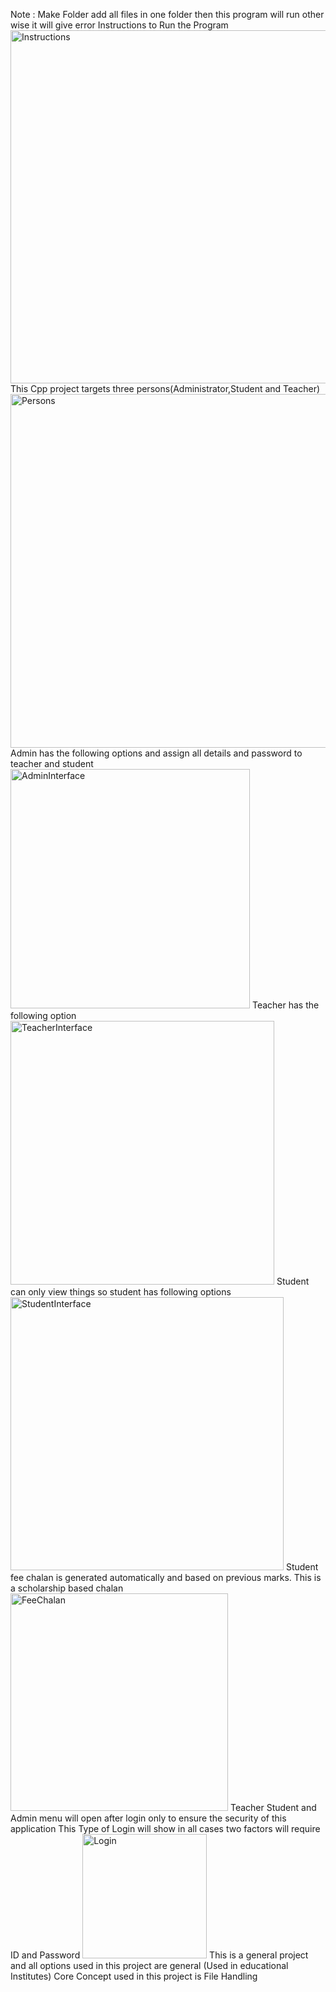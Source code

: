 Note : Make Folder add all files in one folder then this program will run other wise it will give error
Instructions to Run the Program
<img width="565" alt="Instructions" src="https://github.com/user-attachments/assets/c7817d94-653e-4e35-8341-b962d757d24e">
This Cpp project targets three persons(Administrator,Student and Teacher)
<img width="566" alt="Persons" src="https://github.com/user-attachments/assets/08115571-3963-4caa-9c3b-b21f834012c4">
Admin has the following options and assign all details and password to teacher and student
<img width="383" alt="AdminInterface" src="https://github.com/user-attachments/assets/bed2088b-1aaf-400e-94f3-17f81dfb02fe">
Teacher has the following option
<img width="422" alt="TeacherInterface" src="https://github.com/user-attachments/assets/24e25bf3-0f67-4c34-8cf4-902e567fb785">
Student can only view things so student has following options
<img width="437" alt="StudentInterface" src="https://github.com/user-attachments/assets/b025a89f-5354-415e-a2a6-07287dc20a44">
Student fee chalan is generated automatically and based on previous marks. This is a scholarship based chalan 
<img width="348" alt="FeeChalan" src="https://github.com/user-attachments/assets/597e988c-ba4f-422c-96ed-6cf9c9486bb6">
Teacher Student and Admin menu will open after login only to ensure the security of this application 
This Type of Login will show in all cases two factors will require ID and Password
<img width="199" alt="Login" src="https://github.com/user-attachments/assets/6ab8daed-1c2e-4a3c-a254-66114f627f33">
This is a general project and all options used in this project are general (Used in educational Institutes)
Core Concept used in this project is File Handling
